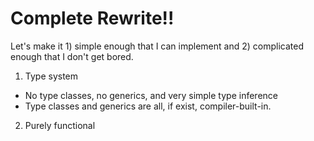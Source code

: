 # Complete Rewrite!!

Let's make it 1) simple enough that I can implement and 2) complicated enough that I don't get bored.

1. Type system
  - No type classes, no generics, and very simple type inference
  - Type classes and generics are all, if exist, compiler-built-in.
2. Purely functional
